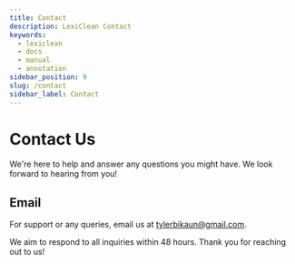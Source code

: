 ```yaml
---
title: Contact
description: LexiClean Contact
keywords:
  - lexiclean
  - docs
  - manual
  - annotation
sidebar_position: 9
slug: /contact
sidebar_label: Contact
---
```


# Contact Us

We're here to help and answer any questions you might have. We look forward to hearing from you!

## Email

For support or any queries, email us at tylerbikaun@gmail.com.

We aim to respond to all inquiries within 48 hours. Thank you for reaching out to us!
